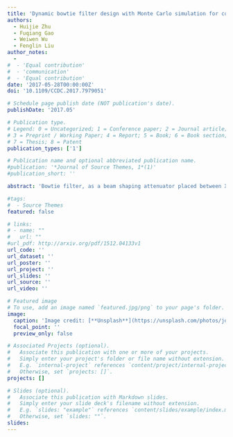 ```yaml
---
title: 'Dynamic bowtie filter design with Monte Carlo simulation for cone-beam CT'
authors:
  - Huijie Zhu
  - Fuqiang Gao
  - Weiwen Wu
  - Fenglin Liu
author_notes:
  -
#  - 'Equal contribution'
#  - 'communication'
#  - 'Equal contribution'
date: '2017-05-28T00:00:00Z'
doi: '10.1109/CCDC.2017.7979051'

# Schedule page publish date (NOT publication's date).
publishDate: '2017.05'

# Publication type.
# Legend: 0 = Uncategorized; 1 = Conference paper; 2 = Journal article;
# 3 = Preprint / Working Paper; 4 = Report; 5 = Book; 6 = Book section;
# 7 = Thesis; 8 = Patent
publication_types: ['1']

# Publication name and optional abbreviated publication name.
#publication: '*Journal of Source Themes, 1*(1)'
#publication_short: ''

abstract: 'Bowtie filter, as a beam shaping attenuator placed between X-ray source and scanned object in computed tomography system, can effectively reduce radiation dose. In addition, the bowtie filter is expected to be able to compress the dynamic range which could limit the application of some detectors. In this paper, we propose a methodology for dynamic bowtie which can balance the photon flux on a detector array in real time. Our goal is to determine the shape of dynamic bowtie filter for modulating detector reading in the target angle of 20° with a reflected target. Monte Carlo simulation has been employed. The results demonstrate the designed high-attenuation bowtie filter has a unique advantage in terms of balancing photon flux data on a detector array.'

#tags:
#  - Source Themes
featured: false

# links:
# - name: ""
#   url: ""
#url_pdf: http://arxiv.org/pdf/1512.04133v1
url_code: ''
url_dataset: ''
url_poster: ''
url_project: ''
url_slides: ''
url_source: ''
url_video: ''

# Featured image
# To use, add an image named `featured.jpg/png` to your page's folder.
image:
  caption: 'Image credit: [**Unsplash**](https://unsplash.com/photos/jdD8gXaTZsc)'
  focal_point: ''
  preview_only: false

# Associated Projects (optional).
#   Associate this publication with one or more of your projects.
#   Simply enter your project's folder or file name without extension.
#   E.g. `internal-project` references `content/project/internal-project/index.md`.
#   Otherwise, set `projects: []`.
projects: []

# Slides (optional).
#   Associate this publication with Markdown slides.
#   Simply enter your slide deck's filename without extension.
#   E.g. `slides: "example"` references `content/slides/example/index.md`.
#   Otherwise, set `slides: ""`.
slides:
---
```

